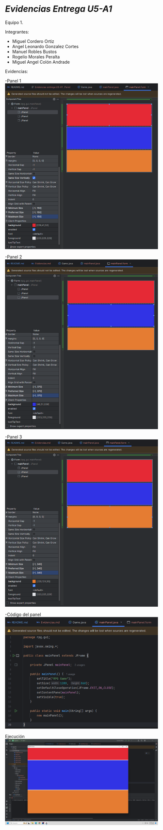 # *Evidencias Entrega U5-A1* 

Equipo 1.

Integrantes:
- Miguel Cordero Ortiz
- Angel Leonardo Gonzalez Cortes
- Manuel Robles Bustos 
- Rogelio Morales Peralta 
- Miguel Angel Colón Andrade 

Evidencias:

-Panel 1 
![img.png](img.png)

-Panel 2
![img_1.png](img_1.png)

-Panel 3
![img_2.png](img_2.png)

-Código del panel 
![img_3.png](img_3.png)

Ejecución
![img_5.png](img_5.png)